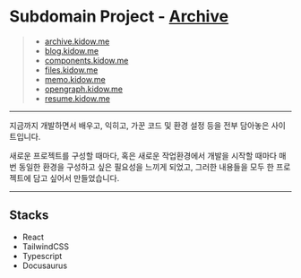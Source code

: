# Subdomain Project - [Archive](https://archive.kidow.me)

> - [archive.kidow.me](https://github.com/kidow/archive)
> - [blog.kidow.me](https://github.com/kidow/blog)
> - [components.kidow.me](https://github.com/kidow/components)
> - [files.kidow.me](https://files.kidow.me)
> - [memo.kidow.me](https://github.com/kidow/memo)
> - [opengraph.kidow.me](https://github.com/kidow/opengraph)
> - [resume.kidow.me](https://github.com/kidow/resume)

---

지금까지 개발하면서 배우고, 익히고, 가꾼 코드 및 환경 설정 등을 전부 담아놓은 사이트입니다.

새로운 프로젝트를 구성할 때마다, 혹은 새로운 작업환경에서 개발을 시작할 때마다 매번 동일한 환경을 구성하고 싶은 필요성을 느끼게 되었고, 그러한 내용들을 모두 한 프로젝트에 담고 싶어서 만들었습니다.

---

## Stacks

- React
- TailwindCSS
- Typescript
- Docusaurus
